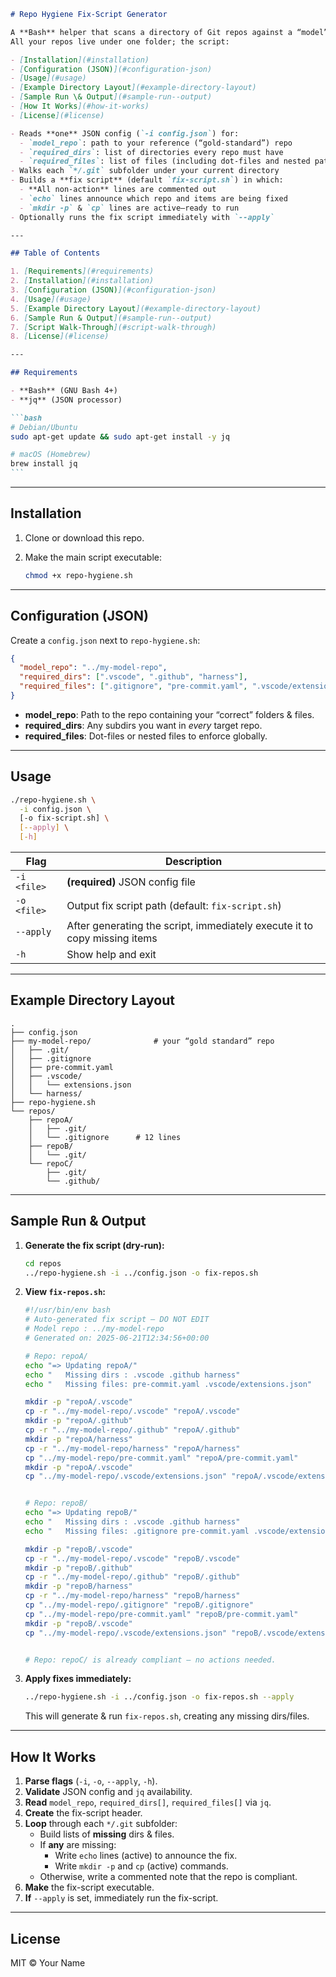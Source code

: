 ````markdown
# Repo Hygiene Fix-Script Generator

A **Bash** helper that scans a directory of Git repos against a “model” repo and spits out a self-contained **fix script**.
All your repos live under one folder; the script:

- [Installation](#installation)
- [Configuration (JSON)](#configuration-json)
- [Usage](#usage)
- [Example Directory Layout](#example-directory-layout)
- [Sample Run \& Output](#sample-run--output)
- [How It Works](#how-it-works)
- [License](#license)

- Reads **one** JSON config (`-i config.json`) for:
  - `model_repo`: path to your reference (“gold-standard”) repo
  - `required_dirs`: list of directories every repo must have
  - `required_files`: list of files (including dot-files and nested paths)
- Walks each `*/.git` subfolder under your current directory
- Builds a **fix script** (default `fix-script.sh`) in which:
  - **All non-action** lines are commented out
  - `echo` lines announce which repo and items are being fixed
  - `mkdir -p` & `cp` lines are active—ready to run
- Optionally runs the fix script immediately with `--apply`

---

## Table of Contents

1. [Requirements](#requirements)
2. [Installation](#installation)
3. [Configuration (JSON)](#configuration-json)
4. [Usage](#usage)
5. [Example Directory Layout](#example-directory-layout)
6. [Sample Run & Output](#sample-run--output)
7. [Script Walk-Through](#script-walk-through)
8. [License](#license)

---

## Requirements

- **Bash** (GNU Bash 4+)
- **jq** (JSON processor)

```bash
# Debian/Ubuntu
sudo apt-get update && sudo apt-get install -y jq

# macOS (Homebrew)
brew install jq
```
````

---

## Installation

1. Clone or download this repo.
2. Make the main script executable:

   ```bash
   chmod +x repo-hygiene.sh
   ```

---

## Configuration (JSON)

Create a `config.json` next to `repo-hygiene.sh`:

```json
{
  "model_repo": "../my-model-repo",
  "required_dirs": [".vscode", ".github", "harness"],
  "required_files": [".gitignore", "pre-commit.yaml", ".vscode/extensions.json"]
}
```

- **model_repo**: Path to the repo containing your “correct” folders & files.
- **required_dirs**: Any subdirs you want in _every_ target repo.
- **required_files**: Dot-files or nested files to enforce globally.

---

## Usage

```bash
./repo-hygiene.sh \
  -i config.json \
  [-o fix-script.sh] \
  [--apply] \
  [-h]
```

| Flag        | Description                                                               |
| ----------- | ------------------------------------------------------------------------- |
| `-i <file>` | **(required)** JSON config file                                           |
| `-o <file>` | Output fix script path (default: `fix-script.sh`)                         |
| `--apply`   | After generating the script, immediately execute it to copy missing items |
| `-h`        | Show help and exit                                                        |

---

## Example Directory Layout

```
.
├── config.json
├── my-model-repo/              # your “gold standard” repo
│   ├── .git/
│   ├── .gitignore
│   ├── pre-commit.yaml
│   ├── .vscode/
│   │   └── extensions.json
│   └── harness/
├── repo-hygiene.sh
└── repos/
    ├── repoA/
    │   ├── .git/
    │   └── .gitignore      # 12 lines
    ├── repoB/
    │   └── .git/
    └── repoC/
        ├── .git/
        └── .github/
```

---

## Sample Run & Output

1. **Generate the fix script (dry-run):**

   ```bash
   cd repos
   ../repo-hygiene.sh -i ../config.json -o fix-repos.sh
   ```

2. **View `fix-repos.sh`:**

   ```bash
   #!/usr/bin/env bash
   # Auto-generated fix script – DO NOT EDIT
   # Model repo : ../my-model-repo
   # Generated on: 2025-06-21T12:34:56+00:00

   # Repo: repoA/
   echo "=> Updating repoA/"
   echo "   Missing dirs : .vscode .github harness"
   echo "   Missing files: pre-commit.yaml .vscode/extensions.json"

   mkdir -p "repoA/.vscode"
   cp -r "../my-model-repo/.vscode" "repoA/.vscode"
   mkdir -p "repoA/.github"
   cp -r "../my-model-repo/.github" "repoA/.github"
   mkdir -p "repoA/harness"
   cp -r "../my-model-repo/harness" "repoA/harness"
   cp "../my-model-repo/pre-commit.yaml" "repoA/pre-commit.yaml"
   mkdir -p "repoA/.vscode"
   cp "../my-model-repo/.vscode/extensions.json" "repoA/.vscode/extensions.json"


   # Repo: repoB/
   echo "=> Updating repoB/"
   echo "   Missing dirs : .vscode .github harness"
   echo "   Missing files: .gitignore pre-commit.yaml .vscode/extensions.json"

   mkdir -p "repoB/.vscode"
   cp -r "../my-model-repo/.vscode" "repoB/.vscode"
   mkdir -p "repoB/.github"
   cp -r "../my-model-repo/.github" "repoB/.github"
   mkdir -p "repoB/harness"
   cp -r "../my-model-repo/harness" "repoB/harness"
   cp "../my-model-repo/.gitignore" "repoB/.gitignore"
   cp "../my-model-repo/pre-commit.yaml" "repoB/pre-commit.yaml"
   mkdir -p "repoB/.vscode"
   cp "../my-model-repo/.vscode/extensions.json" "repoB/.vscode/extensions.json"


   # Repo: repoC/ is already compliant – no actions needed.
   ```

3. **Apply fixes immediately:**

   ```bash
   ../repo-hygiene.sh -i ../config.json -o fix-repos.sh --apply
   ```

   This will generate & run `fix-repos.sh`, creating any missing dirs/files.

---

## How It Works

1. **Parse flags** (`-i`, `-o`, `--apply`, `-h`).
2. **Validate** JSON config and `jq` availability.
3. **Read** `model_repo`, `required_dirs[]`, `required_files[]` via `jq`.
4. **Create** the fix-script header.
5. **Loop** through each `*/.git` subfolder:
   - Build lists of **missing** dirs & files.
   - If **any** are missing:
     - Write `echo` lines (active) to announce the fix.
     - Write `mkdir -p` and `cp` (active) commands.
   - Otherwise, write a commented note that the repo is compliant.
6. **Make** the fix-script executable.
7. **If** `--apply` is set, immediately run the fix-script.

---

## License

MIT © Your Name

```

```
